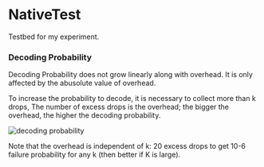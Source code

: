 NativeTest
==========
Testbed for my experiment.

### Decoding Probability ###

Decoding Probability does not grow linearly along with overhead. It is only affected by the abusolute value of overhead.

To increase the probability to decode, it is necessary to collect more than k drops, The number of excess drops is the overhead; the bigger the overhead, the higher the decoding probability.

![decoding probability](https://raw.github.com/logicmd/Your-Digital-Fountain/master/NaiveTest/graph.jpg)

Note that the overhead is independent of k: 20 excess drops to get 10-6 failure probability for any k (then better if K is large).


